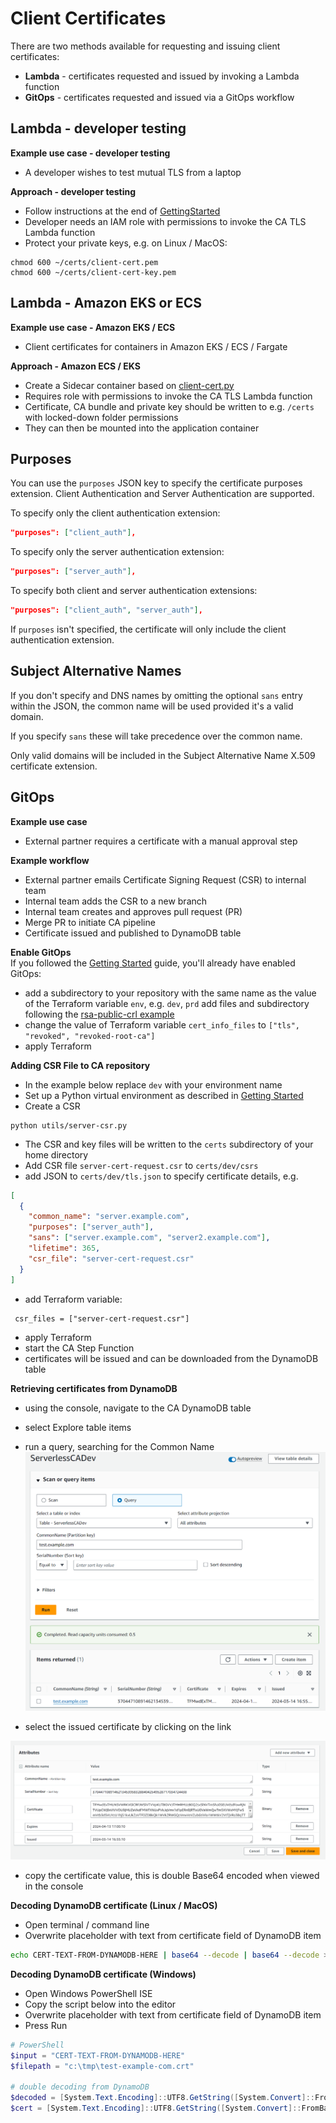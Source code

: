 # Client Certificates

There are two methods available for requesting and issuing client certificates:
* **Lambda** - certificates requested and issued by invoking a Lambda function
* **GitOps** - certificates requested and issued via a GitOps workflow

## Lambda - developer testing

**Example use case - developer testing**
* A developer wishes to test mutual TLS from a laptop

**Approach - developer testing**
* Follow instructions at the end of [GettingStarted](getting-started.md)
* Developer needs an IAM role with permissions to invoke the CA TLS Lambda function
* Protect your private keys, e.g. on Linux / MacOS:
```
chmod 600 ~/certs/client-cert.pem
chmod 600 ~/certs/client-cert-key.pem
```

## Lambda - Amazon EKS or ECS

**Example use case - Amazon EKS / ECS**
* Client certificates for containers in Amazon EKS / ECS / Fargate 

**Approach - Amazon ECS / EKS**
* Create a Sidecar container based on [client-cert.py](https://github.com/serverless-ca/terraform-aws-ca/blob/main/utils/client-cert.py)
* Requires role with permissions to invoke the CA TLS Lambda function
* Certificate, CA bundle and private key should be written to e.g. `/certs` with locked-down folder permissions
* They can then be mounted into the application container

## Purposes
You can use the `purposes` JSON key to specify the certificate purposes extension. Client Authentication and Server Authentication are supported.

To specify only the client authentication extension:
```json
"purposes": ["client_auth"],
```
To specify only the server authentication extension:
```json
"purposes": ["server_auth"],
```
To specify both client and server authentication extensions:
```json
"purposes": ["client_auth", "server_auth"],
```
If `purposes` isn't specified, the certificate will only include the client authentication extension.

## Subject Alternative Names
If you don't specify and DNS names by omitting the optional `sans` entry within the JSON, the common name will be used provided it's a valid domain.

If you specify `sans` these will take precedence over the common name.

Only valid domains will be included in the Subject Alternative Name X.509 certificate extension.

## GitOps
**Example use case** 
* External partner requires a certificate with a manual approval step  

**Example workflow**
* External partner emails Certificate Signing Request (CSR) to internal team
* Internal team adds the CSR to a new branch
* Internal team creates and approves pull request (PR)
* Merge PR to initiate CA pipeline
* Certificate issued and published to DynamoDB table

**Enable GitOps**  
If you followed the [Getting Started](getting-started.md) guide, you'll already have enabled GitOps:
* add a subdirectory to your repository with the same name as the value of the Terraform variable `env`, e.g. `dev`, `prd`
add files and subdirectory following the [rsa-public-crl example](https://github.com/serverless-ca/terraform-aws-ca/blob/main/examples/rsa-public-crl/README.md)
* change the value of Terraform variable `cert_info_files` to  `["tls", "revoked", "revoked-root-ca"]`
* apply Terraform

**Adding CSR File to CA repository**
* In the example below replace `dev` with your environment name
* Set up a Python virtual environment as described in [Getting Started](getting-started.md)
* Create a CSR
```
python utils/server-csr.py
```
* The CSR and key files will be written to the `certs` subdirectory of your home directory
* Add CSR file `server-cert-request.csr` to `certs/dev/csrs`
* add JSON to `certs/dev/tls.json` to specify certificate details, e.g.
```json
[
  {
    "common_name": "server.example.com",
    "purposes": ["server_auth"],
    "sans": ["server.example.com", "server2.example.com"],
    "lifetime": 365,
    "csr_file": "server-cert-request.csr"
  }
]
```
* add Terraform variable:
```
 csr_files = ["server-cert-request.csr"]
```
* apply Terraform
* start the CA Step Function
* certificates will be issued and can be downloaded from the DynamoDB table

**Retrieving certificates from DynamoDB**
* using the console, navigate to the CA DynamoDB table
* select Explore table items
* run a query, searching for the Common Name
![Alt text](assets/images/dynamodb-test-server-cert.png?raw=true "DynamoDB query")

* select the issued certificate by clicking on the link

![Alt text](assets/images/dynamodb-test-server-cert-details.png?raw=true "DynamoDB item details")

* copy the certificate value, this is double Base64 encoded when viewed in the console

**Decoding DynamoDB certificate (Linux / MacOS)**
* Open terminal / command line
* Overwrite placeholder with text from certificate field of DynamoDB item
```bash
echo CERT-TEXT-FROM-DYNAMODB-HERE | base64 --decode | base64 --decode > test-example-com.pem
```

**Decoding DynamoDB certificate (Windows)**
* Open Windows PowerShell ISE
* Copy the script below into the editor
* Overwrite placeholder with text from certificate field of DynamoDB item
* Press Run
```PowerShell
# PowerShell
$input = "CERT-TEXT-FROM-DYNAMODB-HERE"
$filepath = "c:\tmp\test-example-com.crt"

# double decoding from DynamoDB
$decoded = [System.Text.Encoding]::UTF8.GetString([System.Convert]::FromBase64String($input))
$cert = [System.Text.Encoding]::UTF8.GetString([System.Convert]::FromBase64String($decoded)) | Out-File -FilePath $filepath
```